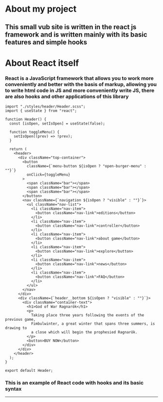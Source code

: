 # About my project

## This small vub site is written in the react js framework and is written mainly with its basic features and simple hooks

# About React itself

### React is a JavaScript framework that allows you to work more conveniently and better with the basis of markup, allowing you to write html code in JS and more conveniently write JS, there are also hooks and other applications of this library

```JS
import "./styles/header/Header.scss";
import { useState } from "react";

function Header() {
  const [isOpen, setIsOpen] = useState(false);

  function toggleMenu() {
    setIsOpen((prev) => !prev);
  }

  return (
    <header>
      <div className="top-container">
        <button
          className={`menu-button ${isOpen ? "open-burger-menu" : ""}`}
          onClick={toggleMenu}
        >
          <span className="bar"></span>
          <span className="bar"></span>
          <span className="bar"></span>
        </button>
        <nav className={`navigation ${isOpen ? "visible" : ""}`}>
          <ul className="nav-list">
            <li className="nav-item">
              <button className="nav-link">editions</button>
            </li>
            <li className="nav-item">
              <button className="nav-link">controller</button>
            </li>
            <li className="nav-item">
              <button className="nav-link">about game</button>
            </li>
            <li className="nav-item">
              <button className="nav-link">explore</button>
            </li>
            <li className="nav-item">
              <button className="nav-link">news</button>
            </li>
            <li className="nav-item">
              <button className="nav-link">FAQ</button>
            </li>
          </ul>
        </nav>
      </div>
      <div className={`header__bottom ${isOpen ? "visible" : ""}`}>
        <div className="container-text">
          <h1>God of War Ragnarök</h1>
          <p>
            Taking place three years following the events of the previous game,
            Fimbulwinter, a great winter that spans three summers, is drawing to
            a close which will begin the prophesied Ragnarök.
          </p>
          <button>BUY NOW</button>
        </div>
      </div>
    </header>
  );
}

export default Header;

```
### This is an example of React code with hooks and its basic syntax
___
